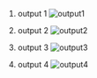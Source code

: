 1) output 1 
![output1](https://github.com/Rangasaisandilya/css-day1-assignments/assets/78152523/3d922326-ee68-4e20-b93e-68cbde4ff0a3)

2) output 2
![output2](https://github.com/Rangasaisandilya/css-day1-assignments/assets/78152523/d193cee3-250f-4bd8-afdf-218e91544a94)

3) output 3
![output3](https://github.com/Rangasaisandilya/css-day1-assignments/assets/78152523/b19d9090-e872-415c-bb4c-e7c0eeaf0153)

4) output 4
![output4](https://github.com/Rangasaisandilya/css-day1-assignments/assets/78152523/c9ce37d3-86c8-4818-9fa0-d74640a63277)



